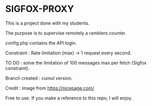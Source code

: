 # SIGFOX-PROXY

This is a project done with my students.

The purpose is to supervise remotely a ramblers counter.

config.php contains the API login.

Constraint : Rate limitation (max) -> 1 request every second.

TO DO : solve the limitation of 100 messages max per fetch (Sigfox constraint).

Branch created : cumul version. 

Credit : image from https://nicepage.com/

Free to use. If you make a reference to this repo, I will enjoy.
